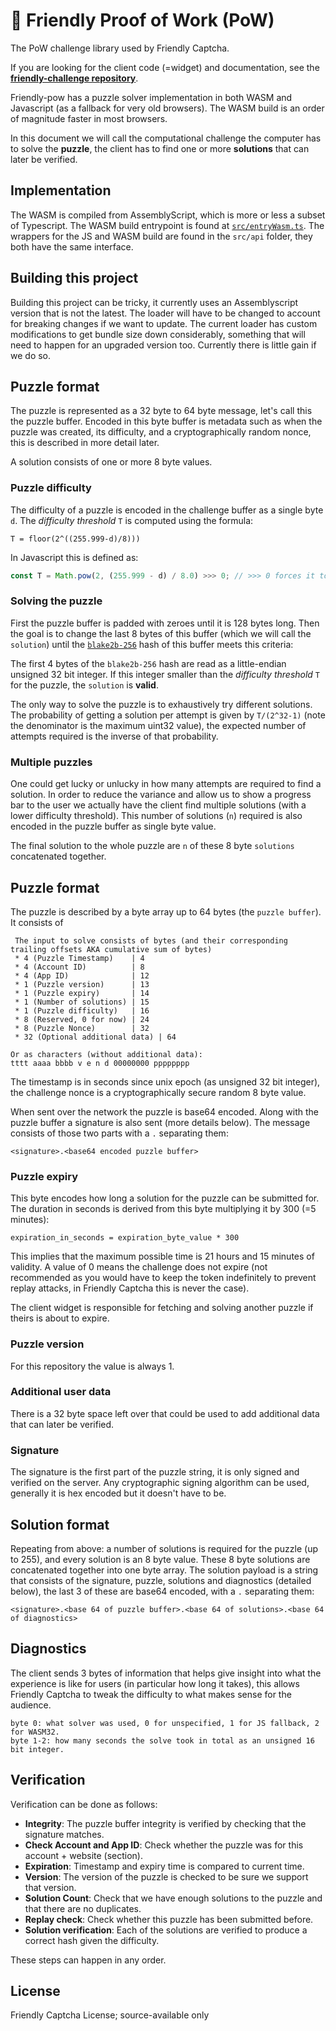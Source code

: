 # 👾 Friendly Proof of Work (PoW)

The PoW challenge library used by Friendly Captcha.

If you are looking for the client code (=widget) and documentation, see the [**friendly-challenge repository**](https://github.com/FriendlyCaptcha/friendly-challenge).

Friendly-pow has a puzzle solver implementation in both WASM and Javascript (as a fallback for very old browsers). The WASM build is an order of magnitude faster in most browsers.

In this document we will call the computational challenge the computer has to solve the **puzzle**, the client has to find one or more **solutions** that can later be verified.

## Implementation

The WASM is compiled from AssemblyScript, which is more or less a subset of Typescript. The WASM build entrypoint is found at [`src/entryWasm.ts`](./src/entryWasm.ts). The wrappers for the JS and WASM build are found in the `src/api` folder, they both have the same interface.

## Building this project

Building this project can be tricky, it currently uses an Assemblyscript version that is not the latest. The loader will have to be changed to account for breaking changes if we want to update. The current loader has custom modifications to get bundle size down considerably, something that will need to happen for an upgraded version too. Currently there is little gain if we do so.

## Puzzle format

The puzzle is represented as a 32 byte to 64 byte message, let's call this the puzzle buffer. Encoded in this byte buffer is metadata such as when the puzzle was created, its difficulty, and a cryptographically random nonce, this is described in more detail later.

A solution consists of one or more 8 byte values.

### Puzzle difficulty

The difficulty of a puzzle is encoded in the challenge buffer as a single byte `d`. The _difficulty threshold_ `T` is computed using the formula:

```
T = floor(2^((255.999-d)/8)))
```

In Javascript this is defined as:

```javascript
const T = Math.pow(2, (255.999 - d) / 8.0) >>> 0; // >>> 0 forces it to unsigned 32bit value
```

### Solving the puzzle

First the puzzle buffer is padded with zeroes until it is 128 bytes long. Then the goal is to change the last 8 bytes of this buffer (which we will call the `solution`) until the [`blake2b-256`](<https://en.wikipedia.org/wiki/BLAKE_(hash_function)>) hash of this buffer meets this criteria:

The first 4 bytes of the `blake2b-256` hash are read as a little-endian unsigned 32 bit integer. If this integer smaller than the _difficulty threshold_ `T` for the puzzle, the `solution` is **valid**.

The only way to solve the puzzle is to exhaustively try different solutions. The probability of getting a solution per attempt is given by `T/(2^32-1)` (note the denominator is the maximum uint32 value), the expected number of attempts required is the inverse of that probability.

### Multiple puzzles

One could get lucky or unlucky in how many attempts are required to find a solution. In order to reduce the variance and allow us to show a progress bar to the user we actually have the client find multiple solutions (with a lower difficulty threshold). This number of solutions (`n`) required is also encoded in the puzzle buffer as single byte value.

The final solution to the whole puzzle are `n` of these 8 byte `solutions` concatenated together.

## Puzzle format

The puzzle is described by a byte array up to 64 bytes (the `puzzle buffer`). It consists of

```
 The input to solve consists of bytes (and their corresponding trailing offsets AKA cumulative sum of bytes)
 * 4 (Puzzle Timestamp)    | 4
 * 4 (Account ID)          | 8
 * 4 (App ID)              | 12
 * 1 (Puzzle version)      | 13
 * 1 (Puzzle expiry)       | 14
 * 1 (Number of solutions) | 15
 * 1 (Puzzle difficulty)   | 16
 * 8 (Reserved, 0 for now) | 24
 * 8 (Puzzle Nonce)        | 32
 * 32 (Optional additional data) | 64

Or as characters (without additional data):
tttt aaaa bbbb v e n d 00000000 pppppppp
```

The timestamp is in seconds since unix epoch (as unsigned 32 bit integer), the challenge nonce is a cryptographically secure random 8 byte value.

When sent over the network the puzzle is base64 encoded. Along with the puzzle buffer a signature is also sent (more details below). The message consists of those two parts with a `.` separating them:

```
<signature>.<base64 encoded puzzle buffer>
```

### Puzzle expiry

This byte encodes how long a solution for the puzzle can be submitted for. The duration in seconds is derived from this byte multiplying it by 300 (=5 minutes):

```
expiration_in_seconds = expiration_byte_value * 300
```

This implies that the maximum possible time is 21 hours and 15 minutes of validity. A value of 0 means the challenge does not expire (not recommended as you would have to keep the token indefinitely to prevent replay attacks, in Friendly Captcha this is never the case).

The client widget is responsible for fetching and solving another puzzle if theirs is about to expire.

### Puzzle version

For this repository the value is always 1.

### Additional user data

There is a 32 byte space left over that could be used to add additional data that can later be verified.

### Signature

The signature is the first part of the puzzle string, it is only signed and verified on the server. Any cryptographic signing algorithm can be used, generally it is hex encoded but it doesn't have to be.

## Solution format

Repeating from above: a number of solutions is required for the puzzle (up to 255), and every solution is an 8 byte value. These 8 byte solutions are concatenated together into one byte array. The solution payload is a string that consists of the signature, puzzle, solutions and diagnostics (detailed below), the last 3 of these are base64 encoded, with a `.` separating them:

```
<signature>.<base 64 of puzzle buffer>.<base 64 of solutions>.<base 64 of diagnostics>
```

## Diagnostics

The client sends 3 bytes of information that helps give insight into what the experience is like for users (in particular how long it takes), this allows Friendly Captcha to tweak the difficulty to what makes sense for the audience.

```
byte 0: what solver was used, 0 for unspecified, 1 for JS fallback, 2 for WASM32.
byte 1-2: how many seconds the solve took in total as an unsigned 16 bit integer.
```

## Verification

Verification can be done as follows:

- **Integrity**: The puzzle buffer integrity is verified by checking that the signature matches.
- **Check Account and App ID**: Check whether the puzzle was for this account + website (section).
- **Expiration**: Timestamp and expiry time is compared to current time.
- **Version**: The version of the puzzle is checked to be sure we support that version.
- **Solution Count**: Check that we have enough solutions to the puzzle and that there are no duplicates.
- **Replay check**: Check whether this puzzle has been submitted before.
- **Solution verification**: Each of the solutions are verified to produce a correct hash given the difficulty.

These steps can happen in any order.

## License

Friendly Captcha License; source-available only
